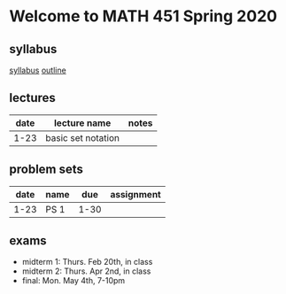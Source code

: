 # Welcome to MATH 451 Spring 2020

## syllabus

[syllabus](syllabus/syllabus.pdf)
[outline](student_outline.pdf)

## lectures

date | lecture name | notes |
|---|---|---|
1-23 | basic set notation | |


## problem sets
date | name | due | assignment |
--- | --- | --- | --- |
1-23 | PS 1 | 1-30 | |

## exams

- midterm 1: Thurs. Feb 20th, in class
- midterm 2: Thurs. Apr 2nd, in class
- final: Mon. May 4th, 7-10pm